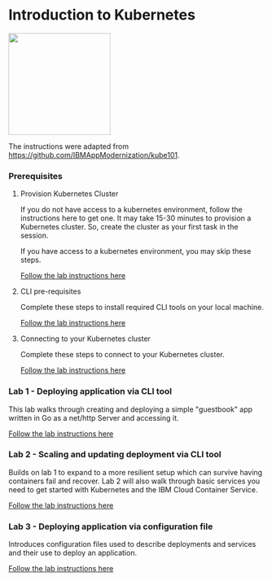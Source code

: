 # Introduction to Kubernetes

<img src="https://kubernetes.io/images/favicon.png" width="200">

The instructions were adapted from https://github.com/IBMAppModernization/kube101.


### Prerequisites

1. Provision Kubernetes Cluster

    If you do not have access to a kubernetes environment, follow the instructions here to get one. It may take 15-30 minutes to provision a Kubernetes cluster. So, create the cluster as your first task in the session. 

    If you have access to a kubernetes environment, you may skip these steps.

    [Follow the lab instructions here](https://github.com/lee-zhg/create-k8s-cluster)

1. CLI pre-requisites

    Complete these steps to install required CLI tools on your local machine.

    [Follow the lab instructions here](Lab0b)

1. Connecting to your Kubernetes cluster

    Complete these steps to connect to your Kubernetes cluster.

    [Follow the lab instructions here](Lab0c)


### Lab 1 - Deploying application via CLI tool

This lab walks through creating and deploying a simple "guestbook" app written in Go as a net/http Server and accessing it.

[Follow the lab instructions here](Lab1)

### Lab 2 - Scaling and updating deployment via CLI tool

Builds on lab 1 to expand to a more resilient setup which can survive having containers fail and recover. Lab 2 will also walk through basic services you need to get started with Kubernetes and the IBM Cloud Container Service.

[Follow the lab instructions here](Lab2)

### Lab 3 - Deploying application via configuration file

Introduces configuration files used to describe deployments and services and their use to deploy an application.

[Follow the lab instructions here](Lab3)